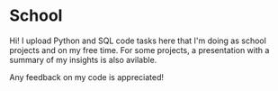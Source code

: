 # School

Hi! 
I upload Python and SQL code tasks here that I'm doing as school projects and on my free time. For some projects, a presentation with a summary of my insights is also avilable. 

Any feedback on my code is appreciated!
